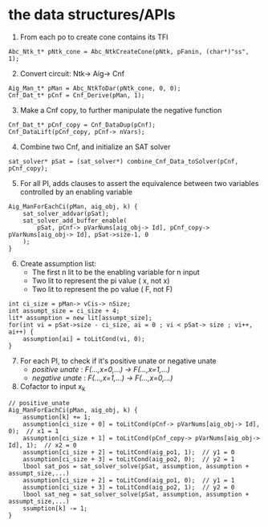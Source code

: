 # the data structures/APIs

1. From each po to create cone contains its TFI
```
Abc_Ntk_t* pNtk_cone = Abc_NtkCreateCone(pNtk, pFanin, (char*)"ss", 1);
```

2. Convert circuit: Ntk-> Aig-> Cnf
```
Aig_Man_t* pMan = Abc_NtkToDar(pNtk_cone, 0, 0);
Cnf_Dat_t* pCnf = Cnf_Derive(pMan, 1);
```

3. Make a Cnf copy, to further manipulate the negative function
```
Cnf_Dat_t* pCnf_copy = Cnf_DataDup(pCnf);
Cnf_DataLift(pCnf_copy, pCnf-> nVars);
```

4. Combine two Cnf, and initialize an SAT solver
```
sat_solver* pSat = (sat_solver*) combine_Cnf_Data_toSolver(pCnf, pCnf_copy);
```

5. For all PI, adds clauses to assert the equivalence between two variables controlled by an enabling variable
```
Aig_ManForEachCi(pMan, aig_obj, k) {
    sat_solver_addvar(pSat);
    sat_solver_add_buffer_enable(
        pSat, pCnf-> pVarNums[aig_obj-> Id], pCnf_copy-> pVarNums[aig_obj-> Id], pSat->size-1, 0
    );
}
```
6. Create assumption list: 
    * The first n lit to be the enabling variable for n input
    * Two lit to represent the pi value ( x, not x)
    * Two lit to represent the po value ( F, not F)
```
int ci_size = pMan-> vCis-> nSize;
int assumpt_size = ci_size + 4;
lit* assumption = new lit[assumpt_size];
for(int vi = pSat->size - ci_size, ai = 0 ; vi < pSat-> size ; vi++, ai++) {
    assumption[ai] = toLitCond(vi, 0);
}
```
7. For each PI, to check if it's positive unate or negative unate
    * _positive unate_ : _F(...,x=0,...) &rarr; F(...,x=1,...)_
    * _negative unate_ : _F(...,x=1,...) &rarr; F(...,x=0,...)_
8. Cofactor to input x<sub>k<sub>
```
// positive_unate
Aig_ManForEachCi(pMan, aig_obj, k) {
    assumption[k] += 1;
    assumption[ci_size + 0] = toLitCond(pCnf-> pVarNums[aig_obj-> Id], 0);  // x1 = 1
    assumption[ci_size + 1] = toLitCond(pCnf_copy-> pVarNums[aig_obj-> Id], 1);  // x2 = 0
    assumption[ci_size + 2] = toLitCond(aig_po1, 1);  // y1 = 0
    assumption[ci_size + 3] = toLitCond(aig_po2, 0);  // y2 = 1
    lbool sat_pos = sat_solver_solve(pSat, assumption, assumption + assumpt_size,...)
    assumption[ci_size + 2] = toLitCond(aig_po1, 0);  // y1 = 1
    assumption[ci_size + 3] = toLitCond(aig_po2, 1);  // y2 = 0
    lbool sat_neg = sat_solver_solve(pSat, assumption, assumption + assumpt_size,...)
    ssumption[k] -= 1;        
}
```